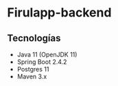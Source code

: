 # Firulapp-backend

## Tecnologías

- Java 11 (OpenJDK 11)
- Spring Boot 2.4.2
- Postgres 11
- Maven 3.x


